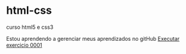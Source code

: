 # html-css
 curso html5 e css3

Estou aprendendo a gerenciar meus aprendizados no gitHub
<a href="https://rayanestephany17.github.io/html-css/exercicios/ex0001/index.html">Executar exercicio 0001</a>